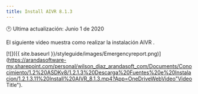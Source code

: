 ```yaml
---
title: Install AIVR 8.1.3
---
```


🕐 Ultima actualización: Junio 1 de 2020


El siguiente video muestra como realizar la instalación AIVR .


[![]({{ site.baseurl }}/styleguide/images/Emergencyreport.png)](https://arandasoftware-my.sharepoint.com/personal/wilson_diaz_arandasoft_com/Documents/Conocimiento/1.2%20ASDKv8/1.2.1.3%20Descarga%20Fuentes%20e%20Instalacion/1.2.1.3.11%20Install%20AIVR_8.1.3.mp4?App=OneDriveWebVideo"Video Title").


